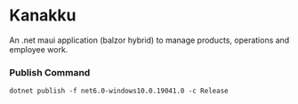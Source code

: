 ﻿# Kanakku 
An .net maui application (balzor hybrid) to manage products, operations and employee work.

### Publish Command
`dotnet publish -f net6.0-windows10.0.19041.0 -c Release`